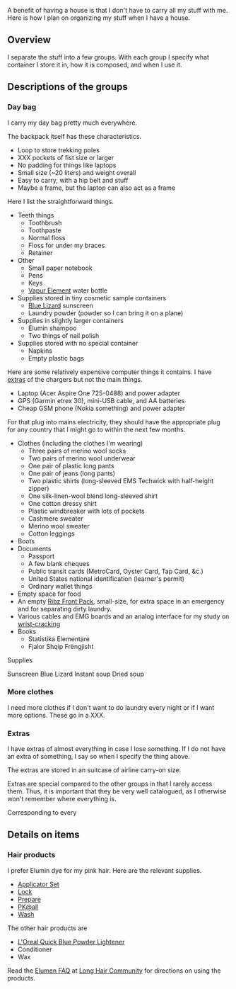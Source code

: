 A benefit of having a house is that I don't have to carry all my stuff
with me. Here is how I plan on organizing my stuff when I have a house.

## Overview
I separate the stuff into a few groups. With each group I specify
what container I store it in, how it is composed, and when I use it.

## Descriptions of the groups

### Day bag
I carry my day bag pretty much everywhere.

The backpack itself has these characteristics.

* Loop to store trekking poles
* XXX pockets of fist size or larger
* No padding for things like laptops
* Small size (~20 liters) and weight overall
* Easy to carry, with a hip belt and stuff
* Maybe a frame, but the laptop can also act as a frame

Here I list the straightforward things.

* Teeth things
  * Toothbrush
  * Toothpaste
  * Normal floss
  * Floss for under my braces
  * Retainer
* Other
  * Small paper notebook
  * Pens
  * Keys
  * [Vapur Element](http://vapur.us/element) water bottle
* Supplies stored in tiny cosmetic sample containers
  * [Blue Lizard](http://www.bluelizard.net/) sunscreen
  * Laundry powder (powder so I can bring it on a plane)
* Supplies in slightly larger containers
  * Elumin shampoo
  * Two things of nail polish
* Supplies stored with no special container
  * Napkins
  * Empty plastic bags



Here are some relatively expensive computer things it contains.
I have [extras](#extras) of the chargers but not the main things.

* Laptop (Acer Aspire One 725-0488) and power adapter
* GPS (Garmin etrex 30), mini-USB cable, and AA batteries
* Cheap GSM phone (Nokia something) and power adapter

For that plug into mains electricity, they should have the
appropriate plug for any country that I might go to within the next
few months.




* Clothes (including the clothes I'm wearing)
  * Three pairs of merino wool socks
  * Two pairs of merino wool underwear
  * One pair of plastic long pants
  * One pair of jeans (long pants)
  * Two plastic shirts (long-sleeved EMS Techwick with half-height zipper)
  * One silk-linen-wool blend long-sleeved shirt
  * One cotton dressy shirt
  * Plastic windbreaker with lots of pockets
  * Cashmere sweater
  * Merino wool sweater
  * Cotton leggings
* Boots
* Documents
  * Passport
  * A few blank cheques
  * Public transit cards (MetroCard, Oyster Card, Tap Card, &c.)
  * United States national identification (learner's permit)
  * Ordinary wallet things
* Empty space for food
* An empty [Ribz Front Pack](http://www.ribzwear.com/ribz-front-pack/), small-size, for extra space in an emergency and for separating dirty laundry.
* Various cables and EMG boards and an analog interface for my study on
    [wrist-cracking](/!/wrist-cracking/)
* Books
  * Statistika Elementare
  * Fjalor Shqip Frëngjisht



Supplies

Sunscreen
    Blue Lizard
Instant soup
    Dried soup


### More clothes
I need more clothes if I don't want to do laundry every night or
if I want more options. These go in a XXX.


### Extras
I have extras of almost everything in case I lose something.
If I do not have an extra of something, I say so when I specify the
thing above.

The extras are stored in an suitcase of airline carry-on size.

Extras are special compared to the other groups in that I rarely access
them. Thus, it is important that they be very well catalogued, as I otherwise
won't remember where everything is.

Corresponding to every

## Details on items

### Hair products
I prefer Elumin dye for my pink hair. Here are the relevant supplies.

* [Applicator Set](https://www.brightonbeautysupply.com/goldwell-elumen-tools-applicator-set.aspx)
* [Lock](http://www.brightonbeautysupply.com/goldwell-elumen-lock-6-7-oz.aspx)
* [Prepare](http://www.brightonbeautysupply.com/goldwell-elumen-pre-pare-5-oz.aspx)
* [PK@all](https://www.brightonbeautysupply.com/goldwellelumencolor-pickyourcolor67oz.aspx?variation=21602)
* [Wash](http://www.brightonbeautysupply.com/Goldwell-Elumen-Wash-33.8-oz.aspx)

The other hair products are

* [L'Oreal Quick Blue Powder Lightener](https://www.brightonbeautysupply.com/l-oreal-quick-blue-powder-lightener-1-lb.aspx)
* Conditioner
* Wax

Read the [Elumen FAQ](http://forums.longhaircommunity.com/showthread.php?t=87394)
at [Long Hair Community](http://forums.longhaircommunity.com)
for directions on using the products.
